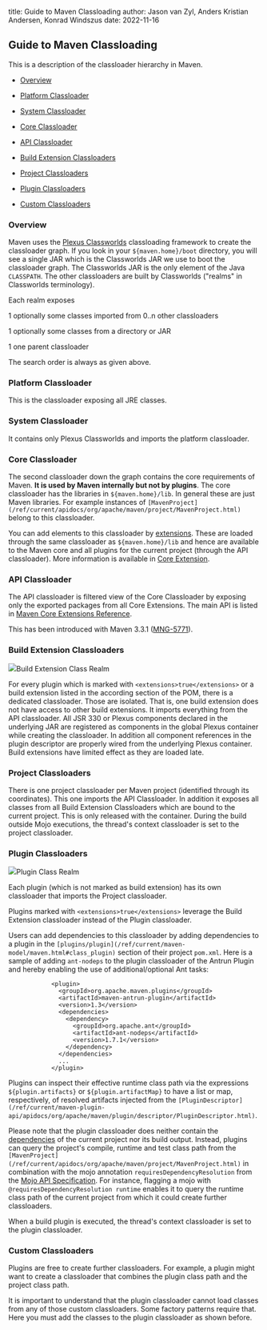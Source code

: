 title: Guide to Maven Classloading
author: Jason van Zyl, Anders Kristian Andersen, Konrad Windszus
date: 2022-11-16

<!--
Licensed to the Apache Software Foundation (ASF) under one
or more contributor license agreements.  See the NOTICE file
distributed with this work for additional information
regarding copyright ownership.  The ASF licenses this file
to you under the Apache License, Version 2.0 (the
"License"); you may not use this file except in compliance
with the License.  You may obtain a copy of the License at

    http://www.apache.org/licenses/LICENSE-2.0

Unless required by applicable law or agreed to in writing,
software distributed under the License is distributed on an
"AS IS" BASIS, WITHOUT WARRANTIES OR CONDITIONS OF ANY
KIND, either express or implied.  See the License for the
specific language governing permissions and limitations
under the License.
-->
## Guide to Maven Classloading


 This is a description of the classloader hierarchy in Maven.



 - [Overview](#overview)

 - [Platform Classloader](#platform-classloader)

 - [System Classloader](#system-classloader)

 - [Core Classloader](#core-classloader)

 - [API Classloader](#api-classloader)

 - [Build Extension Classloaders](#build-extension-classloaders)

 - [Project Classloaders](#project-classloaders)

 - [Plugin Classloaders](#platform-classloader)

 - [Custom Classloaders](#custom-classloaders)


### Overview


 Maven uses the [Plexus Classworlds](https://codehaus-plexus.github.io/plexus-classworlds/) classloading framework to create the classloader graph. If you look in your `${maven.home}/boot` directory, you will see a single JAR which is the Classworlds JAR we use to boot the classloader graph. The Classworlds JAR is the only element of the Java `CLASSPATH`. The other classloaders are built by Classworlds ("realms" in Classworlds terminology).


 Each realm exposes



 1 optionally some classes imported from 0..n other classloaders

 1 optionally some classes from a directory or JAR

 1 one parent classloader


 The search order is always as given above.



### Platform Classloader


 This is the classloader exposing all JRE classes.



### System Classloader


 It contains only Plexus Classworlds and imports the platform classloader.



### Core Classloader


 The second classloader down the graph contains the core requirements of Maven. **It is used by Maven internally but not by plugins**. The core classloader has the libraries in `${maven.home}/lib`. In general these are just Maven libraries. For example instances of `[MavenProject](/ref/current/apidocs/org/apache/maven/project/MavenProject.html)` belong to this classloader.


 You can add elements to this classloader by [extensions](/ref/current/maven-model/maven.html#class_extension). These are loaded through the same classloader as `${maven.home}/lib` and hence are available to the Maven core and all plugins for the current project (through the API classloader). More information is available in [Core Extension](./guide-using-extensions.html).



### API Classloader


 The API classloader is filtered view of the Core Classloader by exposing only the exported packages from all Core Extensions. The main API is listed in [Maven Core Extensions Reference](https://maven.apache.org/ref/3-LATEST/maven-core/core-extensions.html).


 This has been introduced with Maven 3.3.1 ([MNG-5771](https://issues.apache.org/jira/browse/MNG-5771)).



### Build Extension Classloaders

<img src="../../buildExtensionClassRealm.svg" />Build Extension Class Realm

 For every plugin which is marked with `<extensions>true</extensions>` or a build extension listed in the according section of the POM, there is a dedicated classloader. Those are isolated. That is, one build extension does not have access to other build extensions. It imports everything from the API classloader. All JSR 330 or Plexus components declared in the underlying JAR are registered as components in the global Plexus container while creating the classloader. In addition all component references in the plugin descriptor are properly wired from the underlying Plexus container. Build extensions have limited effect as they are loaded late.



### Project Classloaders


 There is one project classloader per Maven project (identified through its coordinates). This one imports the API Classloader. In addition it exposes all classes from all Build Extension Classloaders which are bound to the current project. This is only released with the container. During the build outside Mojo executions, the thread's context classloader is set to the project classloader.



### Plugin Classloaders

<img src="../../pluginClassRealm.svg" />Plugin Class Realm

 Each plugin (which is not marked as build extension) has its own classloader that imports the Project classloader. 


 Plugins marked with `<extensions>true</extensions>` leverage the Build Extension classloader instead of the Plugin classloader.


 Users can add dependencies to this classloader by adding dependencies to a plugin in the `[plugins/plugin](/ref/current/maven-model/maven.html#class_plugin)` section of their project `pom.xml`. Here is a sample of adding `ant-nodeps` to the plugin classloader of the Antrun Plugin and hereby enabling the use of additional/optional Ant tasks:



```
            <plugin>
              <groupId>org.apache.maven.plugins</groupId>
              <artifactId>maven-antrun-plugin</artifactId>
              <version>1.3</version>
              <dependencies>
                <dependency>
                  <groupId>org.apache.ant</groupId>
                  <artifactId>ant-nodeps</artifactId>
                  <version>1.7.1</version>
                </dependency>
              </dependencies>
              ...
            </plugin>
```

 Plugins can inspect their effective runtime class path via the expressions `${plugin.artifacts}` or `${plugin.artifactMap}` to have a list or map, respectively, of resolved artifacts injected from the `[PluginDescriptor](/ref/current/maven-plugin-api/apidocs/org/apache/maven/plugin/descriptor/PluginDescriptor.html)`.


 Please note that the plugin classloader does neither contain the [dependencies](/ref/current/maven-model/maven.html#class_dependency) of the current project nor its build output. Instead, plugins can query the project's compile, runtime and test class path from the `[MavenProject](/ref/current/apidocs/org/apache/maven/project/MavenProject.html)` in combination with the mojo annotation `requiresDependencyResolution` from the [Mojo API Specification](/developers/mojo-api-specification.html). For instance, flagging a mojo with `@requiresDependencyResolution runtime` enables it to query the runtime class path of the current project from which it could create further classloaders.


 When a build plugin is executed, the thread's context classloader is set to the plugin classloader.



### Custom Classloaders


 Plugins are free to create further classloaders. For example, a plugin might want to create a classloader that combines the plugin class path and the project class path.


 It is important to understand that the plugin classloader cannot load classes from any of those custom classloaders. Some factory patterns require that. Here you must add the classes to the plugin classloader as shown before.



